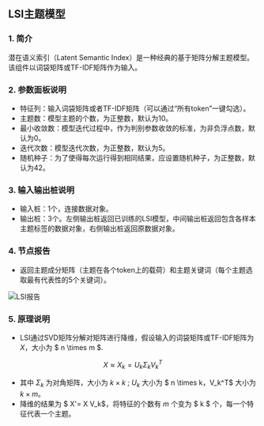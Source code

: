 ## LSI主题模型

### 1. 简介

潜在语义索引（Latent Semantic Index）是一种经典的基于矩阵分解主题模型。该组件以词袋矩阵或TF-IDF矩阵作为输入。

### 2. 参数面板说明

+ 特征列：输入词袋矩阵或者TF-IDF矩阵（可以通过“所有token”一键勾选）。
+ 主题数：模型主题的个数，为正整数，默认为10。
+ 最小收敛数：模型迭代过程中，作为判别参数收敛的标准，为非负浮点数，默认为0。
+ 迭代次数：模型迭代次数，为正整数，默认为5。
+ 随机种子：为了使得每次运行得到相同结果，应设置随机种子，为正整数，默认为42。

### 3. 输入输出桩说明

+ 输入桩：1个，连接数据对象。
+ 输出桩：3个。左侧输出桩返回已训练的LSI模型，中间输出桩返回包含各样本主题标签的数据对象，右侧输出桩返回原数据对象。

### 4. 节点报告

+ 返回主题成分矩阵（主题在各个token上的载荷）和主题关键词（每个主题选取最有代表性的5个关键词）。

![LSI报告](D:\文档\2020-2021-2\文本分析组件\pics\LSIReport.PNG)

### 5. 原理说明

+ LSI通过SVD矩阵分解对矩阵进行降维，假设输入的词袋矩阵或TF-IDF矩阵为 $X$，大小为 $ n \times m $.

$$
X ≈ X_k = U_k \Sigma_k V_k^{T}
$$

+ 其中 $\Sigma_k$ 为对角矩阵，大小为 $k \times k$ ; $U_k$ 大小为 $ n \times k$，$V_k^T$ 大小为 $k\times m$。
+ 降维的结果为 $ X'= X V_k$，将特征的个数有 $m$ 个变为 $ k $ 个，每一个特征代表一个主题。

